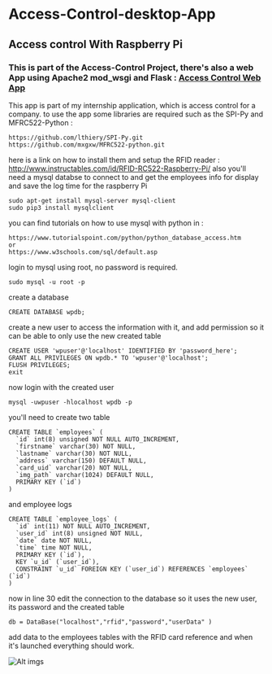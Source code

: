 # Access-Control-desktop-App 
## Access control With Raspberry Pi
### This is part of the Access-Control Project, there's also a web App using Apache2 mod_wsgi and Flask  : [Access Control Web App](https://github.com/medyas/Access-Control-Web-UI)
This app is part of my internship application, which is access control for a company.
to use the app some libraries are required such as the SPI-Py and MFRC522-Python :
```
https://github.com/lthiery/SPI-Py.git
https://github.com/mxgxw/MFRC522-python.git
```
here is a link on how to install them and setup the RFID reader : http://www.instructables.com/id/RFID-RC522-Raspberry-Pi/
also you'll need a mysql databse to connect to and get the employees info for display and save the log time for the raspberry Pi 
```
sudo apt-get install mysql-server mysql-client
sudo pip3 install mysqlclient
```
you can find tutorials on how to use mysql with python in : 
```
https://www.tutorialspoint.com/python/python_database_access.htm
or
https://www.w3schools.com/sql/default.asp
```
login to mysql using root, no password is required.
```
sudo mysql -u root -p
```
create a database
```
CREATE DATABASE wpdb;
  ```
  create a new user to access the information with it, and add permission so it can be able to only use the new created table 
 ```
CREATE USER 'wpuser'@'localhost' IDENTIFIED BY 'password_here';
GRANT ALL PRIVILEGES ON wpdb.* TO 'wpuser'@'localhost';
FLUSH PRIVILEGES;
exit
  ```
  now login with the created user
  ```
mysql -uwpuser -hlocalhost wpdb -p
  ```
you'll need to create two table 
```
CREATE TABLE `employees` (
  `id` int(8) unsigned NOT NULL AUTO_INCREMENT,
  `firstname` varchar(30) NOT NULL,
  `lastname` varchar(30) NOT NULL,
  `address` varchar(150) DEFAULT NULL,
  `card_uid` varchar(20) NOT NULL,
  `img_path` varchar(1024) DEFAULT NULL,
  PRIMARY KEY (`id`)
) 
```
and employee logs
```
CREATE TABLE `employee_logs` (
  `id` int(11) NOT NULL AUTO_INCREMENT,
  `user_id` int(8) unsigned NOT NULL,
  `date` date NOT NULL,
  `time` time NOT NULL,
  PRIMARY KEY (`id`),
  KEY `u_id` (`user_id`),
  CONSTRAINT `u_id` FOREIGN KEY (`user_id`) REFERENCES `employees` (`id`)
)
```

now in line 30 edit the connection to the database so it uses the new user, its password and the created table
```
db = DataBase("localhost","rfid","password","userData" )    
```

add data to the employees tables with the RFID card reference and when it's launched everything should work.

![Alt imgs](master/imgs/des-a.png?raw=true "Title")
